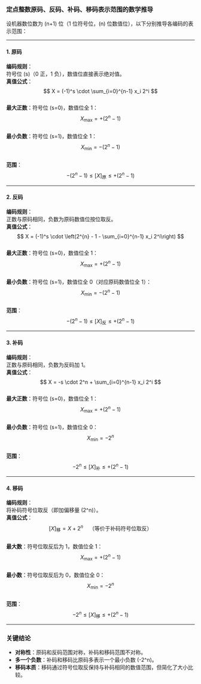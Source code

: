 ### 定点整数原码、反码、补码、移码表示范围的数学推导

设机器数位数为 \(n+1\) 位（1 位符号位，\(n\) 位数值位），以下分别推导各编码的表示范围：

---

#### **1. 原码**
**编码规则**：  
符号位 \(s\)（0 正，1 负），数值位直接表示绝对值。  
**真值公式**：  
$$
X = (-1)^s \cdot \sum_{i=0}^{n-1} x_i 2^i
$$  
**最大正数**：符号位 \(s=0\)，数值位全 1：  
$$
X_{\text{max}} = + \left(2^{n} - 1\right)
$$  
**最小负数**：符号位 \(s=1\)，数值位全 1：  
$$
X_{\text{min}} = - \left(2^{n} - 1\right)
$$  
**范围**：  
$$
-(2^n - 1) \leq [X]_{\text{原}} \leq +(2^n - 1)
$$

---

#### **2. 反码**
**编码规则**：  
正数与原码相同，负数为原码数值位按位取反。  
**真值公式**：  
$$
X = (-1)^s \cdot \left(2^{n} - 1 - \sum_{i=0}^{n-1} x_i 2^i\right)
$$  
**最大正数**：符号位 \(s=0\)，数值位全 1：  
$$
X_{\text{max}} = + \left(2^{n} - 1\right)
$$  
**最小负数**：符号位 \(s=1\)，数值位全 0（对应原码数值位全 1）：  
$$
X_{\text{min}} = - \left(2^{n} - 1\right)
$$  
**范围**：  
$$
-(2^n - 1) \leq [X]_{\text{反}} \leq +(2^n - 1)
$$

---

#### **3. 补码**
**编码规则**：  
正数与原码相同，负数为反码加 1。  
**真值公式**：  
$$
X = -s \cdot 2^n + \sum_{i=0}^{n-1} x_i 2^i
$$  
**最大正数**：符号位 \(s=0\)，数值位全 1：  
$$
X_{\text{max}} = + \left(2^{n} - 1\right)
$$  
**最小负数**：符号位 \(s=1\)，数值位全 0：  
$$
X_{\text{min}} = -2^n
$$  
**范围**：  
$$
-2^n \leq [X]_{\text{补}} \leq +(2^n - 1)
$$

---

#### **4. 移码**
**编码规则**：  
将补码符号位取反（即加偏移量 \(2^n\)）。  
**真值公式**：  
$$
[X]_{\text{移}} = X + 2^n \quad \text{（等价于补码符号位取反）}
$$  
**最大数**：符号位取反后为 1，数值位全 1：  
$$
X_{\text{max}} = + \left(2^{n} - 1\right)
$$  
**最小数**：符号位取反后为 0，数值位全 0：  
$$
X_{\text{min}} = -2^n
$$  
**范围**：  
$$
-2^n \leq [X]_{\text{移}} \leq +(2^n - 1)
$$

---

### 关键结论
- **对称性**：原码和反码范围对称，补码和移码范围不对称。  
- **多一个负数**：补码和移码比原码多表示一个最小负数 \(-2^n\)。  
- **移码本质**：移码通过符号位取反保持与补码相同的数值范围，但简化了大小比较。